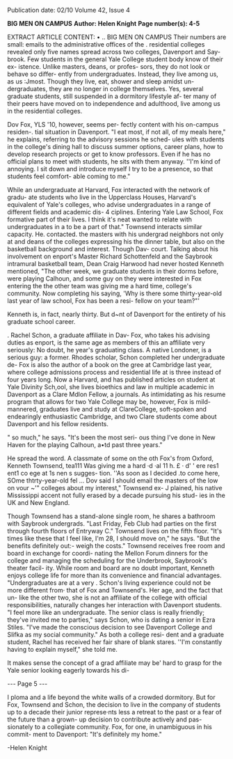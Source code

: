 Publication date: 02/10
Volume 42, Issue 4

**BIG MEN ON CAMPUS**
**Author: Helen Knight**
**Page number(s): 4-5**

EXTRACT ARTICLE CONTENT:
• 
.. 
BIG MEN ON CAMPUS 
Their numbers are small: emails to the 
administrative offices of the . residential 
colleges revealed only five names spread 
across two colleges, Davenport and Say-
brook. Few students in the general Yale 
College student body know of their ex-
istence. Unlike masters, deans, or profes-
sors, they do not look or behave so differ-
ently from undergraduates. Instead, they 
live among us, as us 
:Jmost. Though 
they live, eat, shower and sleep amidst un-
dergraduates, they are no longer in college 
themselves. Yes, several graduate students, 
still suspended in a dormitory lifestyle af-
ter many of their peers have moved on to 
independence and adulthood, live among 
us in the residential colleges. 

Dov Fox, YLS '10, however, seems per-
fectly content with his on-campus residen-. 
tial situation in Davenport. "I eat most, 
if not all, of my meals here," he explains, 
referring to the advisory sessions he sched-
ules with students in the college's dining 
hall to discuss summer options, career 
plans, how to develop research projects or 
get to know professors. Even if he has no 
official plans to meet with students, he sits 
with them anyway. ''I'm kind of annoying. 
I sit down and introduce myself I try to be 
a presence, so that students feel comfort-
able coming to me." 

While an undergraduate at Harvard, 
Fox interacted with the network of gradu-
ate students who live in the Upperclass 
Houses, Harvard's equivalent of Yale's 
colleges, who advise undergraduates in a 
range of different fields and academic dis-
4 
ciplines. Entering Yale Law School, Fox 
formative part of their lives. I think it's neat 
wanted to relate with undergraduates in a 
to be a part of that." Townsend interacts 
similar capacity. He. contacted. the masters 
with his undergrad neighbors not only at 
and deans of the colleges expressing his 
the dinner table, but also on the basketball 
background and interest. Though Dav-
court. Talking about his involvement on 
enport's Master Richard Schottenfeld and 
the Saybrook intramural basketball team, 
Dean Craig Harwood had never hosted 
Kenneth mentioned, "The other week, we 
graduate students in their dorms before, 
were playing Calhoun, and some guy on 
they were interested in Fox entering the 
the other team was giving me a hard time, 
college's community. Now completing his 
saying, 'Why is there some thirty-year-old 
last year of law school, Fox has been a resi-
fellow on your team?"' 

Kenneth is, in fact, nearly thirty. But 
d~nt of Davenport for the entirety of his 
graduate school career. 

. 
Rachel Schon, a graduate affiliate in Dav-
Fox, who takes his advising duties as 
enport, is the same age as members of this 
an affiliate very seriously: No doubt, he 
year's graduating class. A native Londoner, 
is a serious guy: a former. Rhodes scholar, 
Schon completed her undergraduate de-
Fox is also the author of a book on the 
gree at Cambridge last year, where college 
admissions process and residential life at 
is three instead of four years long. Now a 
Harvard, and has published articles on 
student at Yale Divinity Sch,ool, she lives 
bioethics and law in multiple academic 
in Davenport as a Clare Mdlon Fellow, a 
journals. As intimidating as his resume 
program that allows for two Yale College 
may be, however, Fox is mild-mannered, 
graduates live and study at ClareCollege, 
soft-spoken and endearingly enthusiastic 
Cambridge, and two Clare students come 
about Davenport and his fellow residents. 

" 
so much," he says. "It's been the most seri-
ous thing I've done in New Haven for the playing 
Calhoun, 
a•td 
past three years." 

He spread the word. A classmate of 
some 
on the oth 
Fox's from Oxford, Kenneth Townsend, tea111 Was giving me a hard 
·d 
·al 
11 
h. £ · d' 
' 
ere 
res1 ent1 
co ege at 
1s nen s sugges-
tion. ''As soon as I decided .to come here, SOme thtrty-year-old fel ... 
Dov said I should email the masters of the 
low on vour 
~'" 
colleges about my interest," Townsend ex-
J 
plained, his native Mississippi accent not 
fully erased by a decade pursuing his stud-
ies in the UK and New England. 

Though Townsend has a stand-alone 
single room, he shares a bathroom with 
Saybrook undergrads. "Last Friday, Feb 
Club had parties on the first through 
fourth floors of Entryway C." Townsend 
lives on the fifth floor. "It's times like these 
that I feel like, I'm 28, I should move on," 
he says. "But the benefits definitely out:-
weigh the costs." Townsend receives free 
room and board in exchange for coordi-
nating the Mellon Forum dinners for the 
college and managing the scheduling for 
the Underbrook, Saybrook's theater facil-
ity. While room and board are no doubt 
important, Kenneth enjoys college life for 
more than its convenience and financial 
advantages. "Undergraduates are at a very . 
Schon's living experience 
could not be 
more different from· that of Fox and 
Townsend's. Her age, and the fact that un-
like the other two, she is not an affiliate 
of the college with official responsibilities, 
naturally changes her interaction with 
Davenport students. "I feel more like an 
undergraduate. The senior class is really 
friendly; they've invited me to parties," 
says Schon, who is dating a senior in Ezra 
Stiles. "I've made the conscious decision 
to see Davenport College and Slifka as my 
social community." As both a college resi-
dent and a graduate student, Rachel has 
received her fair share of blank stares. ''I'm 
constantly having to explain myself," she 
told me. 

It makes sense 
the concept of a grad 
affiliate may be' hard to grasp for the Yale 
senior looking eagerly towards his di-


--- Page 5 ---

I 
ploma and a life beyond the white walls 
of a crowded dormitory. But for Fox, 
Townsend and Schon, the decision to live 
in the company of students up to a decade 
their junior represe·nts less a retreat to the 
past or a fear of the future than a grown-
up decision to contribute actively and pas-
sionately to a collegiate community. Fox, 
for one, in unambiguous in his commit-
ment to Davenport: "It's definitely my 
home." 

-Helen Knight